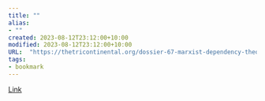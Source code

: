 ```yaml
---
title: ""
alias:
- ""
created: 2023-08-12T23:12:00+10:00
modified: 2023-08-12T23:12:00+10:00
URL:  "https://thetricontinental.org/dossier-67-marxist-dependency-theory/"
tags:
- bookmark
---
```


> 

[Link](https://thetricontinental.org/dossier-67-marxist-dependency-theory/)

